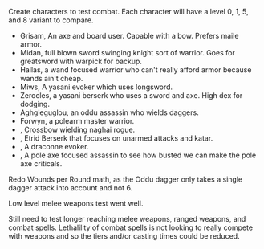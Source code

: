 Create characters to test combat. Each character will have a level 0, 1, 5, and 8 variant to compare.
* Grisam, An axe and board user. Capable with a bow. Prefers maile armor.
* Midan, full blown sword swinging knight sort of warrior. Goes for greatsword with warpick for backup.
* Hallas, a wand focused warrior who can't really afford armor because wands ain't cheap.
* Miws, A yasani evoker which uses longsword.
* Zerocles, a yasani berserk who uses a sword and axe. High dex for dodging.
* Aghgleguglou, an oddu assassin who wields daggers.
* Forwyn, a polearm master warrior.
* , Crossbow wielding naghai rogue.
* , Etrid Berserk that focuses on unarmed attacks and katar.
* , A draconne evoker.
* , A pole axe focused assassin to see how busted we can make the pole axe criticals.

Redo Wounds per Round math, as the Oddu dagger only takes a single dagger attack into account and not 6.

Low level melee weapons test went well.

Still need to test longer reaching melee weapons, ranged weapons, and combat spells. Lethalility of combat spells is not looking to really compete with weapons and so the tiers and/or casting times could be reduced.
